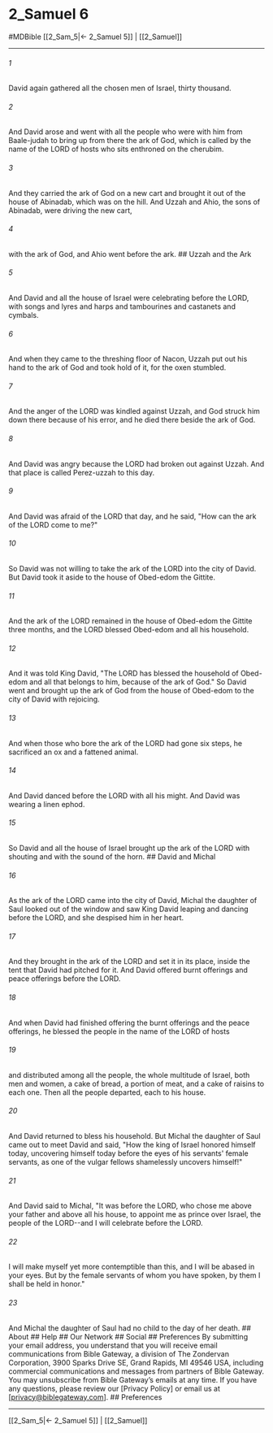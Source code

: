 # 2_Samuel 6
#MDBible
[[2_Sam_5|← 2_Samuel 5]] | [[2_Samuel]]

***






###### 1 


David again gathered all the chosen men of Israel, thirty thousand. 





###### 2 


And David arose and went with all the people who were with him from Baale-judah to bring up from there the ark of God, which is called by the name of the LORD of hosts who sits enthroned on the cherubim. 





###### 3 


And they carried the ark of God on a new cart and brought it out of the house of Abinadab, which was on the hill. And Uzzah and Ahio, the sons of Abinadab, were driving the new cart, 





###### 4 


with the ark of God, and Ahio went before the ark. ## Uzzah and the Ark 





###### 5 


And David and all the house of Israel were celebrating before the LORD, with songs and lyres and harps and tambourines and castanets and cymbals. 





###### 6 


And when they came to the threshing floor of Nacon, Uzzah put out his hand to the ark of God and took hold of it, for the oxen stumbled. 





###### 7 


And the anger of the LORD was kindled against Uzzah, and God struck him down there because of his error, and he died there beside the ark of God. 





###### 8 


And David was angry because the LORD had broken out against Uzzah. And that place is called Perez-uzzah to this day. 





###### 9 


And David was afraid of the LORD that day, and he said, "How can the ark of the LORD come to me?" 





###### 10 


So David was not willing to take the ark of the LORD into the city of David. But David took it aside to the house of Obed-edom the Gittite. 





###### 11 


And the ark of the LORD remained in the house of Obed-edom the Gittite three months, and the LORD blessed Obed-edom and all his household. 





###### 12 


And it was told King David, "The LORD has blessed the household of Obed-edom and all that belongs to him, because of the ark of God." So David went and brought up the ark of God from the house of Obed-edom to the city of David with rejoicing. 





###### 13 


And when those who bore the ark of the LORD had gone six steps, he sacrificed an ox and a fattened animal. 





###### 14 


And David danced before the LORD with all his might. And David was wearing a linen ephod. 





###### 15 


So David and all the house of Israel brought up the ark of the LORD with shouting and with the sound of the horn. ## David and Michal 





###### 16 


As the ark of the LORD came into the city of David, Michal the daughter of Saul looked out of the window and saw King David leaping and dancing before the LORD, and she despised him in her heart. 





###### 17 


And they brought in the ark of the LORD and set it in its place, inside the tent that David had pitched for it. And David offered burnt offerings and peace offerings before the LORD. 





###### 18 


And when David had finished offering the burnt offerings and the peace offerings, he blessed the people in the name of the LORD of hosts 





###### 19 


and distributed among all the people, the whole multitude of Israel, both men and women, a cake of bread, a portion of meat, and a cake of raisins to each one. Then all the people departed, each to his house. 





###### 20 


And David returned to bless his household. But Michal the daughter of Saul came out to meet David and said, "How the king of Israel honored himself today, uncovering himself today before the eyes of his servants' female servants, as one of the vulgar fellows shamelessly uncovers himself!" 





###### 21 


And David said to Michal, "It was before the LORD, who chose me above your father and above all his house, to appoint me as prince over Israel, the people of the LORD--and I will celebrate before the LORD. 





###### 22 


I will make myself yet more contemptible than this, and I will be abased in your eyes. But by the female servants of whom you have spoken, by them I shall be held in honor." 





###### 23 


And Michal the daughter of Saul had no child to the day of her death. ## About ## Help ## Our Network ## Social ## Preferences By submitting your email address, you understand that you will receive email communications from Bible Gateway, a division of The Zondervan Corporation, 3900 Sparks Drive SE, Grand Rapids, MI 49546 USA, including commercial communications and messages from partners of Bible Gateway. You may unsubscribe from Bible Gateway&rsquo;s emails at any time. If you have any questions, please review our [Privacy Policy] or email us at [privacy@biblegateway.com]. ## Preferences

***

[[2_Sam_5|← 2_Samuel 5]] | [[2_Samuel]]
